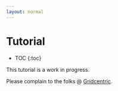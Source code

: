 ```yaml
---
layout: normal
---
```

<h1>Tutorial</h1>

* TOC
{:toc}

This tutorial is a work in progress.

Please complain to the folks @ [Gridcentric](mailto:info@gridcentric.com).
